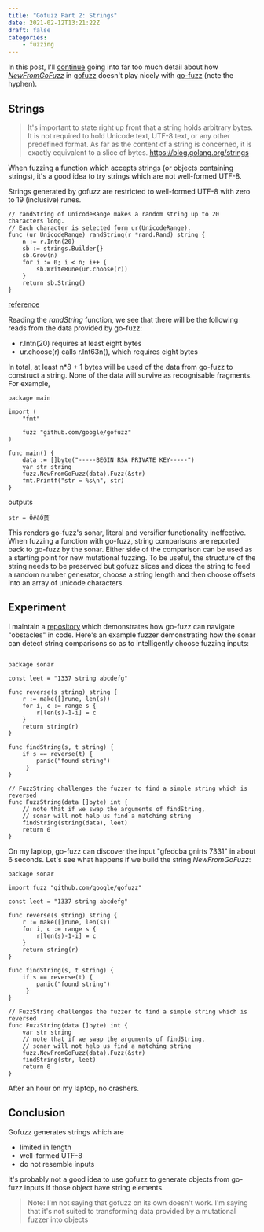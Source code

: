 ```yaml
---
title: "Gofuzz Part 2: Strings"
date: 2021-02-12T13:21:22Z
draft: false
categories:
    - fuzzing
---
```


In this post, I'll [continue](/posts/go-fuzz-without-the-hyphen) going into far too much detail about how *[NewFromGoFuzz](https://pkg.go.dev/github.com/google/gofuzz#NewFromGoFuzz)* in [gofuzz](https://github.com/google/gofuzz)
doesn't play nicely with [go-fuzz](https://github.com/dvyukov/go-fuzz) (note the hyphen).

## Strings

> It's important to state right up front that a string holds arbitrary bytes. It is not required to hold Unicode text, UTF-8 text, or any other predefined format. As far as the content of a string is concerned, it is exactly equivalent to a slice of bytes.
<https://blog.golang.org/strings>

When fuzzing a function which accepts strings (or objects containing strings),
it's a good idea to try strings which are not well-formed UTF-8.

Strings generated by gofuzz are restricted to well-formed UTF-8 with zero to 19 (inclusive) runes.

```golang
// randString of UnicodeRange makes a random string up to 20 characters long.
// Each character is selected form ur(UnicodeRange).
func (ur UnicodeRange) randString(r *rand.Rand) string {
    n := r.Intn(20)
    sb := strings.Builder{}
    sb.Grow(n)
    for i := 0; i < n; i++ {
        sb.WriteRune(ur.choose(r))
    }
    return sb.String()
}
```

[reference](https://github.com/google/gofuzz/blob/2083bd8c37e7e627ec31e1eea8adcd9ff456fc81/fuzz.go#L550)

Reading the *randString* function, we see that there will be the
following reads from the data provided by go-fuzz:

* r.Intn(20) requires at least eight bytes
* ur.choose(r) calls r.Int63n(), which requires eight bytes

In total, at least n*8 + 1 bytes will be used of the data from go-fuzz
to construct a string. None of the data will survive as
recognisable fragments.
For example,

```golang
package main

import (
    "fmt"

    fuzz "github.com/google/gofuzz"
)

func main() {
    data := []byte("-----BEGIN RSA PRIVATE KEY-----")
    var str string
    fuzz.NewFromGoFuzz(data).Fuzz(&str)
    fmt.Printf("str = %s\n", str)
}
```

outputs

```
str = Ȱ#ǻŐ蒉
```

This renders go-fuzz's sonar, literal and versifier functionality
ineffective. When fuzzing a function with go-fuzz, string comparisons are reported back to go-fuzz by
the sonar. Either side of the comparison can be used as a starting
point for new mutational fuzzing. To be useful, the structure
of the string needs to be preserved but gofuzz slices and dices
the string to feed a random number generator, choose a string length and then choose offsets into an array of unicode characters.

## Experiment

I maintain a [repository](https://github.com/stevenjohnstone/toughfuzzer) which demonstrates how go-fuzz can navigate
"obstacles" in code. Here's an example fuzzer demonstrating how
the sonar can detect string comparisons so as to intelligently
choose fuzzing inputs:

```golang
  
package sonar

const leet = "1337 string abcdefg"

func reverse(s string) string {
    r := make([]rune, len(s))
    for i, c := range s {
        r[len(s)-1-i] = c
    }
    return string(r)
}

func findString(s, t string) {
    if s == reverse(t) {
        panic("found string")
     }
}

// FuzzString challenges the fuzzer to find a simple string which is reversed
func FuzzString(data []byte) int {
    // note that if we swap the arguments of findString,
    // sonar will not help us find a matching string
    findString(string(data), leet)
    return 0
}
```

On my laptop, go-fuzz can discover the input "gfedcba gnirts 7331" in about 6 seconds. Let's see what happens if we build
the string *NewFromGoFuzz*:

```golang
package sonar

import fuzz "github.com/google/gofuzz"

const leet = "1337 string abcdefg"

func reverse(s string) string {
    r := make([]rune, len(s))
    for i, c := range s {
        r[len(s)-1-i] = c
    }
    return string(r)
}

func findString(s, t string) {
    if s == reverse(t) {
        panic("found string")
     }
}

// FuzzString challenges the fuzzer to find a simple string which is reversed
func FuzzString(data []byte) int {
    var str string
    // note that if we swap the arguments of findString,
    // sonar will not help us find a matching string
    fuzz.NewFromGoFuzz(data).Fuzz(&str)
    findString(str, leet)
    return 0
}
```

After an hour on my laptop, no crashers.

## Conclusion

Gofuzz generates strings which are

* limited in length
* well-formed UTF-8
* do not resemble inputs

It's probably not a good idea to use gofuzz to generate objects
from go-fuzz inputs if those object have string elements.

> Note: I'm not saying that gofuzz on its own doesn't work. I'm saying that it's not suited to transforming data provided by a mutational fuzzer into objects
